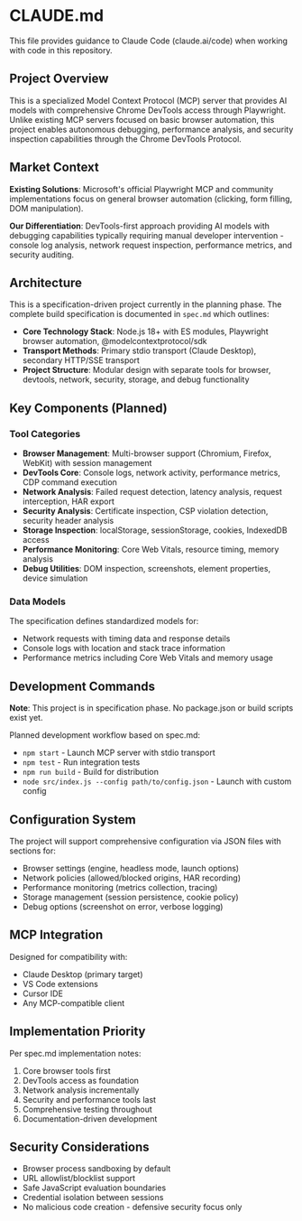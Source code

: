 # CLAUDE.md

This file provides guidance to Claude Code (claude.ai/code) when working with code in this repository.

## Project Overview

This is a specialized Model Context Protocol (MCP) server that provides AI models with comprehensive Chrome DevTools access through Playwright. Unlike existing MCP servers focused on basic browser automation, this project enables autonomous debugging, performance analysis, and security inspection capabilities through the Chrome DevTools Protocol.

## Market Context

**Existing Solutions**: Microsoft's official Playwright MCP and community implementations focus on general browser automation (clicking, form filling, DOM manipulation).

**Our Differentiation**: DevTools-first approach providing AI models with debugging capabilities typically requiring manual developer intervention - console log analysis, network request inspection, performance metrics, and security auditing.

## Architecture

This is a specification-driven project currently in the planning phase. The complete build specification is documented in `spec.md` which outlines:

- **Core Technology Stack**: Node.js 18+ with ES modules, Playwright browser automation, @modelcontextprotocol/sdk
- **Transport Methods**: Primary stdio transport (Claude Desktop), secondary HTTP/SSE transport
- **Project Structure**: Modular design with separate tools for browser, devtools, network, security, storage, and debug functionality

## Key Components (Planned)

### Tool Categories
- **Browser Management**: Multi-browser support (Chromium, Firefox, WebKit) with session management
- **DevTools Core**: Console logs, network activity, performance metrics, CDP command execution
- **Network Analysis**: Failed request detection, latency analysis, request interception, HAR export
- **Security Analysis**: Certificate inspection, CSP violation detection, security header analysis
- **Storage Inspection**: localStorage, sessionStorage, cookies, IndexedDB access
- **Performance Monitoring**: Core Web Vitals, resource timing, memory analysis
- **Debug Utilities**: DOM inspection, screenshots, element properties, device simulation

### Data Models
The specification defines standardized models for:
- Network requests with timing data and response details
- Console logs with location and stack trace information
- Performance metrics including Core Web Vitals and memory usage

## Development Commands

**Note**: This project is in specification phase. No package.json or build scripts exist yet.

Planned development workflow based on spec.md:
- `npm start` - Launch MCP server with stdio transport
- `npm test` - Run integration tests
- `npm run build` - Build for distribution
- `node src/index.js --config path/to/config.json` - Launch with custom config

## Configuration System

The project will support comprehensive configuration via JSON files with sections for:
- Browser settings (engine, headless mode, launch options)
- Network policies (allowed/blocked origins, HAR recording)
- Performance monitoring (metrics collection, tracing)
- Storage management (session persistence, cookie policy)
- Debug options (screenshot on error, verbose logging)

## MCP Integration

Designed for compatibility with:
- Claude Desktop (primary target)
- VS Code extensions
- Cursor IDE
- Any MCP-compatible client

## Implementation Priority

Per spec.md implementation notes:
1. Core browser tools first
2. DevTools access as foundation
3. Network analysis incrementally
4. Security and performance tools last
5. Comprehensive testing throughout
6. Documentation-driven development

## Security Considerations

- Browser process sandboxing by default
- URL allowlist/blocklist support
- Safe JavaScript evaluation boundaries
- Credential isolation between sessions
- No malicious code creation - defensive security focus only
